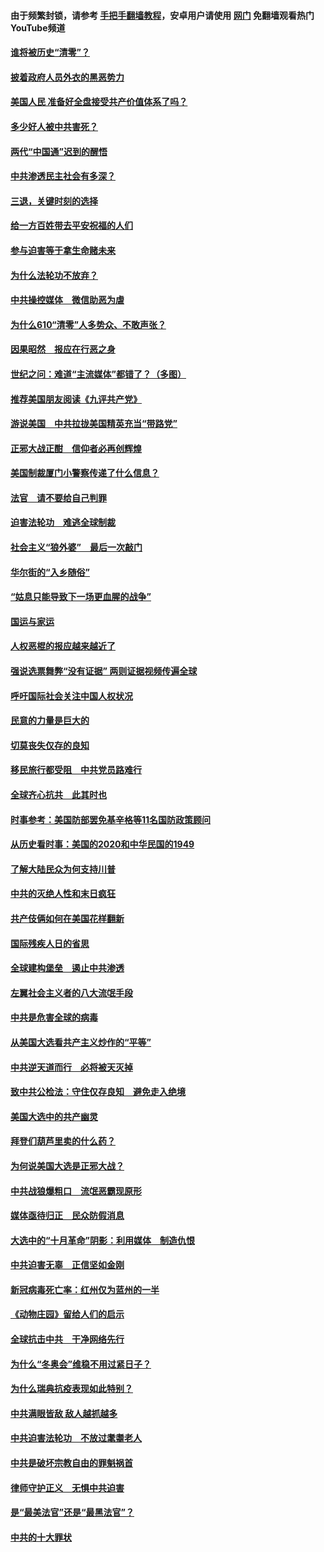 #### 由于频繁封锁，请参考 [手把手翻墙教程](https://github.com/gfw-breaker/guides/wiki/)，安卓用户请使用 [网门](https://github.com/gfw-breaker/nogfw/blob/master/dl.md?t=12311900) 免翻墙观看热门YouTube频道 

#### [谁将被历史“清零”？](../pages/251/417485.md?t=12311900) 

#### [披着政府人员外衣的黑恶势力](../pages/251/417442.md?t=12311900) 

#### [美国人民 准备好全盘接受共产价值体系了吗？](../pages/251/417491.md?t=12311900) 

#### [多少好人被中共害死？](../pages/251/417144.md?t=12311900) 

#### [两代“中国通”迟到的醒悟](../pages/251/417064.md?t=12311900) 

#### [中共渗透民主社会有多深？](../pages/251/417063.md?t=12311900) 

#### [三退，关键时刻的选择](../pages/251/416969.md?t=12311900) 

#### [给一方百姓带去平安祝福的人们](../pages/251/416941.md?t=12311900) 

#### [参与迫害等于拿生命赌未来](../pages/251/416856.md?t=12311900) 

#### [为什么法轮功不放弃？](../pages/251/416864.md?t=12311900) 

#### [中共操控媒体　微信助恶为虐](../pages/251/416724.md?t=12311900) 

#### [为什么610“清零”人多势众、不敢声张？](../pages/251/416632.md?t=12311900) 

#### [因果昭然　报应在行恶之身](../pages/251/416582.md?t=12311900) 

#### [世纪之问：难道“主流媒体”都错了？（多图）](../pages/251/416571.md?t=12311900) 

#### [推荐美国朋友阅读《九评共产党》](../pages/251/416510.md?t=12311900) 

#### [游说美国　中共拉拢美国精英充当“带路党”](../pages/251/416529.md?t=12311900) 

#### [正邪大战正酣　信仰者必再创辉煌](../pages/251/416433.md?t=12311900) 

#### [美国制裁厦门小警察传递了什么信息？](../pages/251/416432.md?t=12311900) 

#### [法官　请不要给自己判罪](../pages/251/416379.md?t=12311900) 

#### [迫害法轮功　难逃全球制裁](../pages/251/416380.md?t=12311900) 

#### [社会主义“狼外婆”　最后一次敲门](../pages/251/416394.md?t=12311900) 

#### [华尔街的“入乡随俗”](../pages/251/416395.md?t=12311900) 

#### [“姑息只能导致下一场更血腥的战争”](../pages/251/416223.md?t=12311900) 

#### [国运与家运](../pages/251/416224.md?t=12311900) 

#### [人权恶棍的报应越来越近了](../pages/251/416276.md?t=12311900) 

#### [强说选票舞弊“没有证据” 两则证据视频传遍全球](../pages/251/416227.md?t=12311900) 

#### [呼吁国际社会关注中国人权状况](../pages/251/416135.md?t=12311900) 

#### [民意的力量是巨大的](../pages/251/416222.md?t=12311900) 

#### [切莫丧失仅存的良知](../pages/251/416134.md?t=12311900) 

#### [移民旅行都受阻　中共党员路难行](../pages/251/416033.md?t=12311900) 

#### [全球齐心抗共　此其时也](../pages/251/415989.md?t=12311900) 

#### [时事参考：美国防部罢免基辛格等11名国防政策顾问](../pages/251/415970.md?t=12311900) 

#### [从历史看时事：美国的2020和中华民国的1949](../pages/251/415949.md?t=12311900) 

#### [了解大陆民众为何支持川普](../pages/251/415950.md?t=12311900) 

#### [中共的灭绝人性和末日疯狂](../pages/251/415944.md?t=12311900) 

#### [共产伎俩如何在美国花样翻新](../pages/251/415908.md?t=12311900) 

#### [国际残疾人日的省思](../pages/251/415849.md?t=12311900) 

#### [全球建构堡垒　遏止中共渗透](../pages/251/415850.md?t=12311900) 

#### [左翼社会主义者的八大流氓手段](../pages/251/415802.md?t=12311900) 

#### [中共是危害全球的病毒](../pages/251/415569.md?t=12311900) 

#### [从美国大选看共产主义炒作的“平等”](../pages/251/415654.md?t=12311900) 

#### [中共逆天道而行　必将被天灭掉](../pages/251/415626.md?t=12311900) 

#### [致中共公检法：守住仅存良知　避免走入绝境](../pages/251/415627.md?t=12311900) 

#### [美国大选中的共产幽灵](../pages/251/415618.md?t=12311900) 

#### [拜登们葫芦里卖的什么药？](../pages/251/415531.md?t=12311900) 

#### [为何说美国大选是正邪大战？](../pages/251/415530.md?t=12311900) 

#### [中共战狼爆粗口　流氓恶霸现原形](../pages/251/415426.md?t=12311900) 

#### [媒体亟待归正　民众防假消息](../pages/251/415402.md?t=12311900) 

#### [大选中的“十月革命”阴影：利用媒体　制造仇恨](../pages/251/415334.md?t=12311900) 

#### [中共迫害无辜　正信坚如金刚](../pages/251/415307.md?t=12311900) 

#### [新冠病毒死亡率：红州仅为蓝州的一半](../pages/251/415164.md?t=12311900) 

#### [《动物庄园》留给人们的启示](../pages/251/415178.md?t=12311900) 

#### [全球抗击中共　干净网络先行](../pages/251/415096.md?t=12311900) 

#### [为什么“冬奥会”维稳不用过紧日子？](../pages/251/414949.md?t=12311900) 

#### [为什么瑞典抗疫表现如此特别？](../pages/251/414950.md?t=12311900) 

#### [中共满眼皆敌 敌人越抓越多](../pages/251/415053.md?t=12311900) 

#### [中共迫害法轮功　不放过耄耋老人](../pages/251/414994.md?t=12311900) 

#### [中共是破坏宗教自由的罪魁祸首](../pages/251/414901.md?t=12311900) 

#### [律师守护正义　无惧中共迫害](../pages/251/414900.md?t=12311900) 

#### [是“最美法官”还是“最黑法官”？](../pages/251/414885.md?t=12311900) 

#### [中共的十大罪状](../pages/251/414772.md?t=12311900) 

